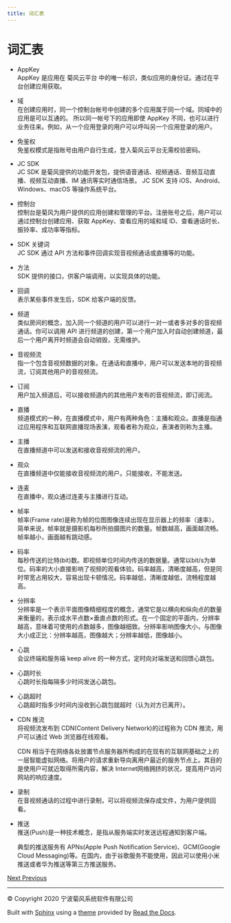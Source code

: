 ```yaml
---
title: 词汇表
---
```

# 词汇表

  - AppKey  
    AppKey 是应用在 菊风云平台 中的唯一标识，类似应用的身份证。通过在平台创建应用获取。

  - 域  
    在创建应用时，同一个控制台帐号中创建的多个应用属于同一个域。同域中的应用是可以互通的。 所以同一帐号下的应用即使 AppKey
    不同，也可以进行业务往来。例如，从一个应用登录的用户可以呼叫另一个应用登录的用户。

  - 免鉴权  
    免鉴权模式是指账号由用户自行生成，登入菊风云平台无需校验密码。

  - JC SDK  
    JC SDK 是菊风提供的功能开发包，提供语音通话、视频通话、音频互动直播、视频互动直播、IM 通讯等实时通信场景。 JC SDK 支持
    iOS、Android、Windows、macOS 等操作系统平台。

  - 控制台  
    控制台是菊风为用户提供的应用创建和管理的平台。注册账号之后，用户可以通过控制台创建应用、获取 AppKey、查看应用的域和域
    ID、查看通话时长、振铃率、成功率等指标。

  - SDK 关键词  
    JC SDK 通过 API 方法和事件回调实现音视频通话或直播等的功能。

  - 方法  
    SDK 提供的接口，供客户端调用，以实现具体的功能。

  - 回调  
    表示某些事件发生后，SDK 给客户端的反馈。

  - 频道  
    类似房间的概念，加入同一个频道的用户可以进行一对一或者多对多的音视频通话。你可以调用 API
    进行频道的创建，第一个用户加入时自动创建频道，最后一个用户离开时频道会自动销毁，无需维护。

  - 音视频流  
    指一个包含音视频数据的对象。在通话和直播中，用户可以发送本地的音视频流，订阅其他用户的音视频流。

  - 订阅  
    用户加入频道后，可以接收频道内的其他用户发布的音视频流，即订阅流。

  - 直播  
    频道模式的一种，在直播模式中，用户有两种角色：主播和观众。直播是指通过应用程序和互联网直播现场表演，观看者称为观众，表演者则称为主播。

  - 主播  
    在直播频道中可以发送和接收音视频流的用户。

  - 观众  
    在直播频道中仅能接收音视频流的用户。只能接收，不能发送。

  - 连麦  
    在直播中，观众通过连麦与主播进行互动。

  - 帧率  
    帧率(Frame
    rate)是称为帧的位图图像连续出现在显示器上的频率（速率）。简单来说，帧率就是摄影机每秒所拍摄图片的数量。帧数越高，画面越流畅。帧率越小，画面越有跳动感。

  - 码率  
    每秒传送的比特(bit)数。即视频单位时间内传送的数据量。通常以bit/s为单位。码率的大小直接影响了视频的观看体验。码率越高，清晰度越高，但是同时带宽占用较大，容易出现卡顿情况。码率越低，清晰度越低，流畅程度越高。

  - 分辨率  
    分辨率是一个表示平面图像精细程度的概念，通常它是以横向和纵向点的数量来衡量的，表示成水平点数×垂直点数的形式。在一个固定的平面内，分辨率越高，意味着可使用的点数越多，图像越细致。分辨率影响图像大小，与图像大小成正比：分辨率越高，图像越大；分辨率越低，图像越小。

  - 心跳  
    会议终端和服务端 keep alive 的一种方式，定时向对端发送和回馈心跳包。

  - 心跳时长  
    心跳时长指每隔多少时间发送心跳包。

  - 心跳超时  
    心跳超时指多少时间内没收到心跳包就超时（认为对方已离开）。

  - CDN 推流  
    将视频流发布到 CDN(Content Delivery Network)的过程称为 CDN 推流，用户可以通过 Web
    浏览器在线观看。
    
    CDN
    相当于在网络各处放置节点服务器所构成的在现有的互联网基础之上的一层智能虚拟网络。将用户的请求重新导向离用户最近的服务节点上。其目的是使用户可就近取得所需内容，解决
    Internet网络拥挤的状况，提高用户访问网站的响应速度。

  - 录制  
    在音视频通话的过程中进行录制，可以将视频流保存成文件，为用户提供回看。

  - 推送  
    推送(Push)是一种技术概念，是指从服务端实时发送远程通知到客户端。
    
    典型的推送服务有 APNs(Apple Push Notification Service)、GCM(Google Cloud
    Messaging)等。在国内，由于谷歌服务不能使用，因此可以使用小米推送或者华为推送等第三方推送服务。









[Next
](99_api_reference/index.html "视频互动直播")
[
Previous](97_FAQ.html "常见问题")



-----



© Copyright 2020 宁波菊风系统软件有限公司



Built with [Sphinx](http://sphinx-doc.org/) using a
[theme](https://github.com/rtfd/sphinx_rtd_theme) provided by [Read the
Docs](https://readthedocs.org).








